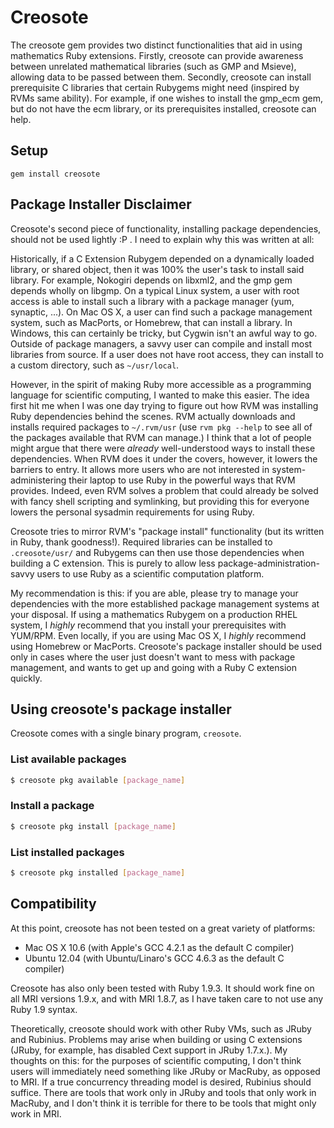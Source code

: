 Creosote
========

The creosote gem provides two distinct functionalities that aid in using mathematics Ruby extensions. Firstly, creosote can provide awareness between unrelated mathematical libraries (such as GMP and Msieve), allowing data to be passed between them. Secondly, creosote can install prerequisite C libraries that certain Rubygems might need (inspired by RVMs same ability). For example, if one wishes to install the gmp_ecm gem, but do not have the ecm library, or its prerequisites installed, creosote can help.

Setup
-----

`gem install creosote`

Package Installer Disclaimer
----------------------------

Creosote's second piece of functionality, installing package dependencies, should not be used lightly :P . I need to explain why this was written at all:

Historically, if a C Extension Rubygem depended on a dynamically loaded library, or shared object, then it was 100% the user's task to install said library. For example, Nokogiri depends on libxml2, and the gmp gem depends wholly on libgmp. On a typical Linux system, a user with root access is able to install such a library with a package manager (yum, synaptic, ...). On Mac OS X, a user can find such a package management system, such as MacPorts, or Homebrew, that can install a library. In Windows, this can certainly be tricky, but Cygwin isn't an awful way to go. Outside of package managers, a savvy user can compile and install most libraries from source. If a user does not have root access, they can install to a custom directory, such as `~/usr/local`.

However, in the spirit of making Ruby more accessible as a programming language for scientific computing, I wanted to make this easier. The idea first hit me when I was one day trying to figure out how RVM was installing Ruby dependencies behind the scenes. RVM actually downloads and installs required packages to `~/.rvm/usr` (use `rvm pkg --help` to see all of the packages available that RVM can manage.) I think that a lot of people might argue that there were _already_ well-understood ways to install these dependencies. When RVM does it under the covers, however, it lowers the barriers to entry. It allows more users who are not interested in system-administering their laptop to use Ruby in the powerful ways that RVM provides. Indeed, even RVM solves a problem that could already be solved with fancy shell scripting and symlinking, but providing this for everyone lowers the personal sysadmin requirements for using Ruby.

Creosote tries to mirror RVM's "package install" functionality (but its written in Ruby, thank goodness!). Required libraries can be installed to `.creosote/usr/` and Rubygems can then use those dependencies when building a C extension. This is purely to allow less package-administration-savvy users to use Ruby as a scientific computation platform.

My recommendation is this: if you are able, please try to manage your dependencies with the more established package management systems at your disposal. If using a mathematics Rubygem on a production RHEL system, I *highly* recommend that you install your prerequisites with YUM/RPM. Even locally, if you are using Mac OS X, I *highly* recommend using Homebrew or MacPorts. Creosote's package installer should be used only in cases where the user just doesn't want to mess with package management, and wants to get up and going with a Ruby C extension quickly.

Using creosote's package installer
----------------------------------

Creosote comes with a single binary program, `creosote`.

### List available packages

```bash
$ creosote pkg available [package_name]
```

### Install a package

```bash
$ creosote pkg install [package_name]
```

### List installed packages

```bash
$ creosote pkg installed [package_name]
```

Compatibility
-------------

At this point, creosote has not been tested on a great variety of platforms:

* Mac OS X 10.6 (with Apple's GCC 4.2.1 as the default C compiler)
* Ubuntu 12.04 (with Ubuntu/Linaro's GCC 4.6.3 as the default C compiler)

Creosote has also only been tested with Ruby 1.9.3. It should work fine on all MRI versions 1.9.x, and with MRI 1.8.7, as I have taken care to not use any Ruby 1.9 syntax.

Theoretically, creosote should work with other Ruby VMs, such as JRuby and Rubinius. Problems may arise when building or using C extensions (JRuby, for example, has disabled Cext support in JRuby 1.7.x.). My thoughts on this: for the purposes of scientific computing, I don't think users will immediately need something like JRuby or MacRuby, as opposed to MRI. If a true concurrency threading model is desired, Rubinius should suffice. There are tools that work only in JRuby and tools that only work in MacRuby, and I don't think it is terrible for there to be tools that might only work in MRI.

